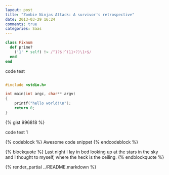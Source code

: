 ```yaml
---
layout: post
title: "Zombie Ninjas Attack: A survivor's retrospective"
date: 2013-03-29 16:24
comments: true
categories: Saas
---
```


``` ruby Discover if a number is prime http://www.noulakaz.net/weblog/2007/03/18/a-regular-expression-to-check-for-prime-numbers/ Source Article
class Fixnum
  def prime?
    ('1' * self) !~ /^1?$|^(11+?)\1+$/
  end
end
```
<!--more-->
code test

``` c 世界, 你好!  http://wiki.l-cloud.org/  源代码

#include <stdio.h>

int main(int argc, char** argv)
{
	printf("hello world!\n");
	return 0;
}
```
{% gist 996818 %}

code test 1

{% codeblock %}
Awesome code snippet
{% endcodeblock %}


{% blockquote %}
Last night I lay in bed looking up at the stars in the sky and I thought to myself, where the heck is the ceiling.
{% endblockquote %}


{% render_partial ../README.markdown %}
